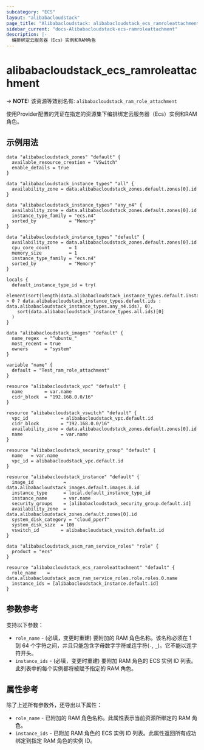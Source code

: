 ```yaml
---
subcategory: "ECS"
layout: "alibabacloudstack"
page_title: "Alibabacloudstack: alibabacloudstack_ecs_ramroleattachment"
sidebar_current: "docs-Alibabacloudstack-ecs-ramroleattachment"
description: |- 
  编排绑定云服务器（Ecs）实例和RAM角色
---
```


# alibabacloudstack_ecs_ramroleattachment
-> **NOTE:** 该资源等效别名有: `alibabacloudstack_ram_role_attachment`

使用Provider配置的凭证在指定的资源集下编排绑定云服务器（Ecs）实例和RAM角色。

## 示例用法

```hcl
data "alibabacloudstack_zones" "default" {
  available_resource_creation = "VSwitch"
  enable_details = true
}

data "alibabacloudstack_instance_types" "all" {
  availability_zone = data.alibabacloudstack_zones.default.zones[0].id
}

data "alibabacloudstack_instance_types" "any_n4" {
  availability_zone = data.alibabacloudstack_zones.default.zones[0].id
  instance_type_family = "ecs.n4"
  sorted_by            = "Memory"
}

data "alibabacloudstack_instance_types" "default" {
  availability_zone = data.alibabacloudstack_zones.default.zones[0].id
  cpu_core_count       = 1
  memory_size          = 1
  instance_type_family = "ecs.n4"
  sorted_by            = "Memory"
}

locals {
  default_instance_type_id = try(
    element(sort(length(data.alibabacloudstack_instance_types.default.instance_types) > 0 ? data.alibabacloudstack_instance_types.default.ids : data.alibabacloudstack_instance_types.any_n4.ids), 0),
    sort(data.alibabacloudstack_instance_types.all.ids)[0]
  )
}

data "alibabacloudstack_images" "default" {
  name_regex  = "^ubuntu_"
  most_recent = true
  owners      = "system"
}

variable "name" {
  default = "Test_ram_role_attachment"
}

resource "alibabacloudstack_vpc" "default" {
  name        = var.name
  cidr_block  = "192.168.0.0/16"
}

resource "alibabacloudstack_vswitch" "default" {
  vpc_id            = alibabacloudstack_vpc.default.id
  cidr_block        = "192.168.0.0/16"
  availability_zone = data.alibabacloudstack_zones.default.zones[0].id
  name              = var.name
}

resource "alibabacloudstack_security_group" "default" {
  name   = var.name
  vpc_id = alibabacloudstack_vpc.default.id
}

resource "alibabacloudstack_instance" "default" {
  image_id           = data.alibabacloudstack_images.default.images.0.id
  instance_type      = local.default_instance_type_id
  instance_name      = var.name
  security_groups    = [alibabacloudstack_security_group.default.id]
  availability_zone  = data.alibabacloudstack_zones.default.zones[0].id
  system_disk_category = "cloud_pperf"
  system_disk_size  = 100
  vswitch_id        = alibabacloudstack_vswitch.default.id
}

data "alibabacloudstack_ascm_ram_service_roles" "role" {
  product = "ecs"
}

resource "alibabacloudstack_ecs_ramroleattachment" "default" {
  role_name    = data.alibabacloudstack_ascm_ram_service_roles.role.roles.0.name
  instance_ids = [alibabacloudstack_instance.default.id]
}
```

## 参数参考

支持以下参数：

* `role_name` - (必填，变更时重建) 要附加的 RAM 角色名称。该名称必须在 1 到 64 个字符之间，并且只能包含字母数字字符或连字符(`-`, `_`)。它不能以连字符开头。
* `instance_ids` - (必填，变更时重建) 要附加 RAM 角色的 ECS 实例 ID 列表。此列表中的每个实例都将被赋予指定的 RAM 角色。

## 属性参考

除了上述所有参数外，还导出以下属性：

* `role_name` - 已附加的 RAM 角色名称。此属性表示当前资源所绑定的 RAM 角色。
* `instance_ids` - 已附加 RAM 角色的 ECS 实例 ID 列表。此属性返回所有成功绑定到指定 RAM 角色的实例 ID。